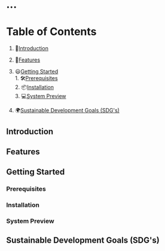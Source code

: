 # ...

# Table of Contents
  1. 📕[Introduction](#introduction) 
  
  2. 🌟[Features](#features)
  
  3. 😃[Getting Started](#getting-started)  
    1. 🛠[Prerequisites](#prerequisites)  
    2. 📦[Installation](#installation)  
    3. 💻[System Preview](#system-preview)  

  4. 🌍[Sustainable Development Goals (SDG's)](#sustainable-development-goal-(SDG's))

## Introduction

## Features

## Getting Started
### Prerequisites
### Installation
### System Preview

## Sustainable Development Goals (SDG's)
